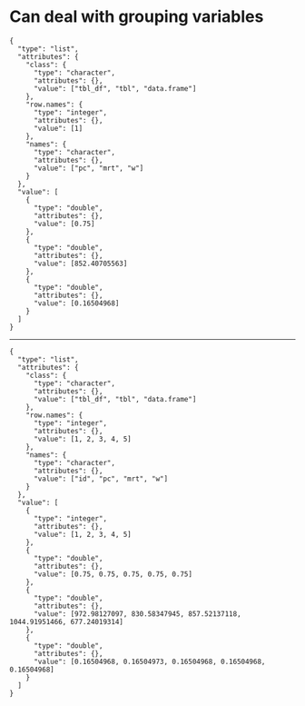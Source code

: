 # Can deal with grouping variables

    {
      "type": "list",
      "attributes": {
        "class": {
          "type": "character",
          "attributes": {},
          "value": ["tbl_df", "tbl", "data.frame"]
        },
        "row.names": {
          "type": "integer",
          "attributes": {},
          "value": [1]
        },
        "names": {
          "type": "character",
          "attributes": {},
          "value": ["pc", "mrt", "w"]
        }
      },
      "value": [
        {
          "type": "double",
          "attributes": {},
          "value": [0.75]
        },
        {
          "type": "double",
          "attributes": {},
          "value": [852.40705563]
        },
        {
          "type": "double",
          "attributes": {},
          "value": [0.16504968]
        }
      ]
    }

---

    {
      "type": "list",
      "attributes": {
        "class": {
          "type": "character",
          "attributes": {},
          "value": ["tbl_df", "tbl", "data.frame"]
        },
        "row.names": {
          "type": "integer",
          "attributes": {},
          "value": [1, 2, 3, 4, 5]
        },
        "names": {
          "type": "character",
          "attributes": {},
          "value": ["id", "pc", "mrt", "w"]
        }
      },
      "value": [
        {
          "type": "integer",
          "attributes": {},
          "value": [1, 2, 3, 4, 5]
        },
        {
          "type": "double",
          "attributes": {},
          "value": [0.75, 0.75, 0.75, 0.75, 0.75]
        },
        {
          "type": "double",
          "attributes": {},
          "value": [972.98127097, 830.58347945, 857.52137118, 1044.91951466, 677.24019314]
        },
        {
          "type": "double",
          "attributes": {},
          "value": [0.16504968, 0.16504973, 0.16504968, 0.16504968, 0.16504968]
        }
      ]
    }

